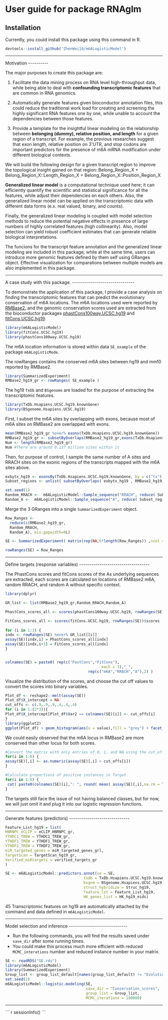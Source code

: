 User guide for package RNAglm
================

Installation
------------

Currently, you could install this package using this command in R.

``` r
devtools::install_github("ZhenWei10/m6ALogisticModel")
```

<hr/>
Motivation
----------

The major purposes to create this package are:

1. Facilitate the data mining process on RNA level high-throughput data, while being able to deal with **confounding transcriptomic features** that are common in RNA genomics.

2. Automatically generate features given bioconductor annotation files, this could reduce the traditional work load for creating and screening the highly significant RNA features one by one, while unable to account the dependencies between those features.

3.  Provide a template for the insightful linear modeling on the relationship between **belonging (dummy), relative position, and length** for a given region of a transcript. For example, the previous researches suggest that exon length, relative position on 3'UTR, and stop codons are important predictors for the presence of m6A mRNA modification under different biological contexts.

We will build the following design for a given transcript region to improve the topological insight gained on that region:
Belong_Region_X + Belong_Region_X::Length_Region_X + Belong_Region_X::Position_Region_X


**Generalized linear model** is a computational technique used here; it can efficiently quantify the scientific and statistical significance for all the features, while adjust their dependencies on each others. Also, the generalized linear model can be applied on the transcriptomic data with different data forms (e.x. real valued, binary, and counts). 

Finally, the generalized linear modeling is coupled with model selection methods to reduce the potential negative effects in presence of large numbers of highly correlated features (high collinearity). Also, model selection can yield robust coefficient estimates that can generate reliable biological interpretations.

The funcions for the transcript feature annotation and the generalized linear modeling are included in this package; while at the same time, users can introduce more genomic features defined by them self using GRanges object. Effective visualization for comparations between multiple models are also implemented in this package.

<hr/>
A case study with this package.
-------------------------------

To demonstrate the application of this package, I provide a case analysis on finding the transcriptomic features that can predict the evolutionary conservation of m6A locations. The m6A locations used were reported by [RMBase2](http://rna.sysu.edu.cn/rmbase/), and the genomic conservation scores used are extracted from the bioconductor packages [phastCons100way.UCSC.hg19](http://www.bioconductor.org/packages/release/data/annotation/html/phastCons100way.UCSC.hg19.html) and [fitCons.UCSC.hg19](http://www.bioconductor.org/packages/release/data/annotation/html/fitCons.UCSC.hg19.html).

``` r
library(m6ALogisticModel)
library(fitCons.UCSC.hg19)
library(phastCons100way.UCSC.hg19)
```

The m6A location information is stored within data `SE_example` of the package `m6ALogisticMode`.

The rowRanges contains the conserved m6A sites between hg19 and mm10 reported by RMBase2.

``` r
library(SummarizedExperiment)
RMBase2_hg19_gr <- rowRanges( SE_example )
```

The hg19 `TxDb` and `BSgenome` are loaded for the purpose of extracting the transcriptomic features.

``` r
library(TxDb.Hsapiens.UCSC.hg19.knownGene)
library(BSgenome.Hsapiens.UCSC.hg19)
```

First, I subset the m6A sites by overlapping with exons, because most of m6A sites on RMBase2 are overlapped with exons.

``` r
mean(RMBase2_hg19_gr %over% exons(TxDb.Hsapiens.UCSC.hg19.knownGene))
RMBase2_hg19_gr <- subsetByOverlaps(RMBase2_hg19_gr,exons(TxDb.Hsapiens.UCSC.hg19.knownGene))
Num <- length(RMBase2_hg19_gr) 
Num #There are around 0.137 million sites within it
```

Then, for purpose of control, I sample the same number of A sites and RRACH sites on the exonic regions of the transcripts mapped with the m6A sites above.

``` r
exbytx_hg19 <- exonsBy(TxDb.Hsapiens.UCSC.hg19.knownGene, by = c("tx"))
Subset_regions <- unlist( subsetByOverlaps( exbytx_hg19 , RMBase2_hg19_gr) )

set.seed(1)
Random_RRACH <-  m6ALogisticModel::Sample_sequence("RRACH", reduce( Subset_regions ), Hsapiens, N = Num) - 2
Random_A <-  m6ALogisticModel::Sample_sequence("A", reduce( Subset_regions ), Hsapiens, N = Num)
```

Merge the 3 GRanges into a single `SummarizedExperiment` object.

``` r
Row_Ranges <-
  reduce(c(RMBase2_hg19_gr, 
  Random_RRACH,
  Random_A), min.gapwidth=0L)

SE <- SummarizedExperiment( matrix(rep(NA,6*length(Row_Ranges)) ,ncol = 6) )

rowRanges(SE) = Row_Ranges
```

<hr/>
Define targets (response variables)
-----------------------------------

The PhastCons scores and fitCons scores of the As underlying sequences are extracted, each scores are calculated on locations of RMBase2 m6A, random RRACH, and random A without specific context.

``` r
library(dplyr)

GR_list <- list(RMBase2_hg19_gr,Random_RRACH,Random_A)

PhastCons_scores_all <- scores(phastCons100way.UCSC.hg19, rowRanges(SE))$scores

FitCons_scores_all <- scores(fitCons.UCSC.hg19, rowRanges(SE))$scores
  
for (i in 1:3) {
indx <- rowRanges(SE) %over% GR_list[[i]]
assay(SE)[indx,i] = PhastCons_scores_all[indx]
assay(SE)[indx,i+3] = FitCons_scores_all[indx]
}


colnames(SE) = paste0( rep(c("PastCons","FitCons"),
                                           each = 3),"_",
                                     rep(c("m6A","RRACH","A"),2) )
```

Visualize the distribution of the scores, and choose the cut off values to convert the scores into binary variables.

``` r
Plot_df <- reshape2::melt(assay(SE))
Plot_df$X_intercept = NA
cut_offs <- c(.9,.9,.9,.4,.4,.4)
for (i in 1:(2*3)){
Plot_df$X_intercept[Plot_df$Var2 == colnames(SE)[i]] <- cut_offs[i]
}
library(ggplot2)
ggplot(Plot_df) + geom_histogram(aes(x = value),fill = "grey") + facet_wrap(~Var2, nrow = 2, scales = "free_y") + theme_classic() + geom_vline(aes(xintercept = X_intercept),colour = "blue")
```

We could easily observed that the m6A locus in RMBase2 are more conserved than other locus for both scores.

``` r
#Convert the matrix with only entries of 0, 1, and NA using the cut_off defined above
for(i in 1:6) {
assay(SE)[,i] <- as.numeric(assay(SE)[,i] > cut_offs[i])
}

#Calculate proportions of positive instances in Target
for(i in 1:6) {
 cat( paste0(colnames(SE)[i],": ", round( mean( assay(SE)[,i],na.rm = T) ,3) , "\n"))
}
```

The targets still face the issue of not having balanced classes, but for now, we will just omit it and plug it into our logistic regression functions.

<hr/>
Generate features (predictors)
------------------------------

``` r
Feature_List_hg19 = list(
HNRNPC_eCLIP = eCLIP_HNRNPC_gr,
YTHDC1_TREW = YTHDC1_TREW_gr,
YTHDF1_TREW = YTHDF1_TREW_gr,
YTHDF2_TREW = YTHDF2_TREW_gr,
miR_targeted_genes = miR_targeted_genes_grl,
TargetScan = TargetScan_hg19_gr,
Verified_miRtargets = verified_targets_gr
)

SE <- m6ALogisticModel::predictors.annot(se = SE,
                                   txdb = TxDb.Hsapiens.UCSC.hg19.knownGene,
                                   bsgnm = BSgenome.Hsapiens.UCSC.hg19,
                                   struct_hybridize = Struc_hg19,
                                   feature_lst = Feature_List_hg19,
                                   HK_genes_list = HK_hg19_eids)
```

45 Transcriptomic features on hg19 are automatically attached by the command and data defined in `m6ALogisticModel`.

<hr/>
Model selection and inference
-----------------------------

-   Run the following commands, you will find the results saved under `save_dir` after some running times.
-   You could make this process much more efficient with reduced `MCMC_interations` number and reduced instance number in your matrix.

``` r
SE <- readRDS("SE.rds")
library(m6ALogisticModel)
library(SummarizedExperiment)
Group_list <- group_list_default[names(group_list_default) != "Evolution"]
set.seed(2)
m6ALogisticModel::logistic.modeling(SE,
                                    save_dir = "Conservation_scores",
                                    group_list = Group_list,
                                    MCMC_iterations = 100000)
```

<hr/>
``` r
sessionInfo()
```
